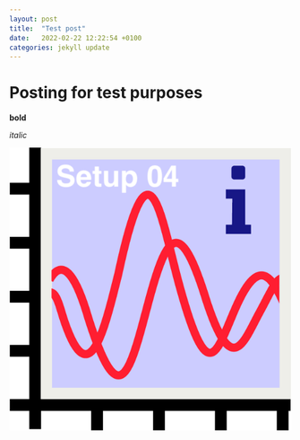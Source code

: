 ```yaml
---
layout: post
title:  "Test post"
date:   2022-02-22 12:22:54 +0100
categories: jekyll update
---
```


# Posting for test purposes

**bold**

*italic* 

![Cool igor test image](/assets/images/setup04-igor-icon.png)
